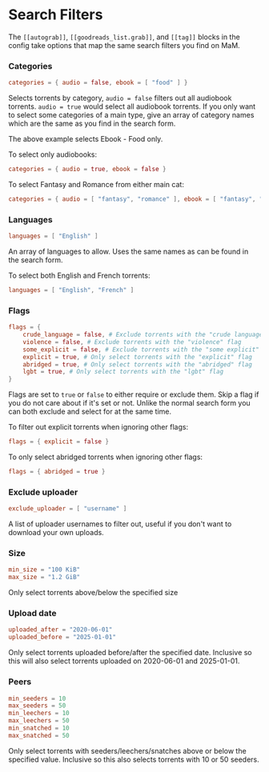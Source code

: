 # Search Filters

The `[[autograb]]`, `[[goodreads_list.grab]]`, and `[[tag]]` blocks in the config take options that map the same search filters you find on MaM.

### Categories
```toml
categories = { audio = false, ebook = [ "food" ] }
```

Selects torrents by category, `audio = false` filters out all audiobook torrents. `audio = true` would select all audiobook torrents. If you only want to select some categories of a main type, give an array of category names which are the same as you find in the search form.

The above example selects Ebook - Food only.

To select only audiobooks:
```toml
categories = { audio = true, ebook = false }
```

To select Fantasy and Romance from either main cat:
```toml
categories = { audio = [ "fantasy", "romance" ], ebook = [ "fantasy", "romance" ] }
```

### Languages
```toml
languages = [ "English" ]
```

An array of languages to allow. Uses the same names as can be found in the search form.

To select both English and French torrents:
```toml
languages = [ "English", "French" ]
```

### Flags
```toml
flags = {
    crude_language = false, # Exclude torrents with the "crude language" flag
    violence = false, # Exclude torrents with the "violence" flag
    some_explicit = false, # Exclude torrents with the "some explicit" flag
    explicit = true, # Only select torrents with the "explicit" flag
    abridged = true, # Only select torrents with the "abridged" flag
    lgbt = true, # Only select torrents with the "lgbt" flag
}
```

Flags are set to `true` or `false` to either require or exclude them. Skip a flag if you do not care about if it's set or not. Unlike the normal search form you can both exclude and select for at the same time.

To filter out explicit torrents when ignoring other flags:
```toml
flags = { explicit = false }
```

To only select abridged torrents when ignoring other flags:
```toml
flags = { abridged = true }
```

### Exclude uploader
```toml
exclude_uploader = [ "username" ]
```
A list of uploader usernames to filter out, useful if you don't want to download your own uploads.

### Size
```toml
min_size = "100 KiB"
max_size = "1.2 GiB"
```
Only select torrents above/below the specified size

### Upload date
```toml
uploaded_after = "2020-06-01"
uploaded_before = "2025-01-01"
```
Only select torrents uploaded before/after the specified date. Inclusive so this will also select torrents uploaded on 2020-06-01 and 2025-01-01.

### Peers
```toml
min_seeders = 10
max_seeders = 50
min_leechers = 10
max_leechers = 50
min_snatched = 10
max_snatched = 50
```

Only select torrents with seeders/leechers/snatches above or below the specified value. Inclusive so this also selects torrents with 10 or 50 seeders.
